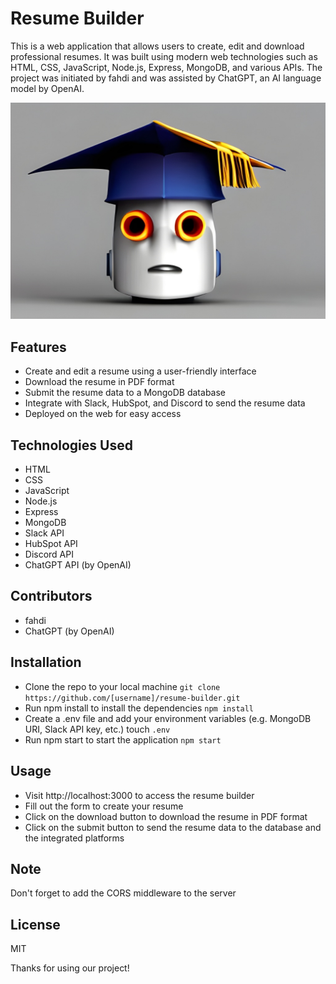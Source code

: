 # Resume Builder

This is a web application that allows users to create, edit and download professional resumes. It was built using modern web technologies such as HTML, CSS, JavaScript, Node.js, Express, MongoDB, and various APIs. The project was initiated by fahdi and was assisted by ChatGPT, an AI language model by OpenAI.

![Web/AI based Resume Builder](images/resume-builder.jpeg)

## Features

* Create and edit a resume using a user-friendly interface
* Download the resume in PDF format
* Submit the resume data to a MongoDB database
* Integrate with Slack, HubSpot, and Discord to send the resume data
* Deployed on the web for easy access

## Technologies Used

* HTML
* CSS
* JavaScript
* Node.js
* Express
* MongoDB
* Slack API
* HubSpot API
* Discord API
* ChatGPT API (by OpenAI)

## Contributors

* fahdi
* ChatGPT (by OpenAI)

## Installation

- Clone the repo to your local machine `git clone https://github.com/[username]/resume-builder.git`
- Run npm install to install the dependencies `npm install`
- Create a .env file and add your environment variables (e.g. MongoDB URI, Slack API key, etc.)
touch `.env`
- Run npm start to start the application `npm start`

## Usage

- Visit http://localhost:3000 to access the resume builder
- Fill out the form to create your resume
- Click on the download button to download the resume in PDF format
- Click on the submit button to send the resume data to the database and the integrated platforms

## Note

Don't forget to add the CORS middleware to the server

## License

MIT

Thanks for using our project!
